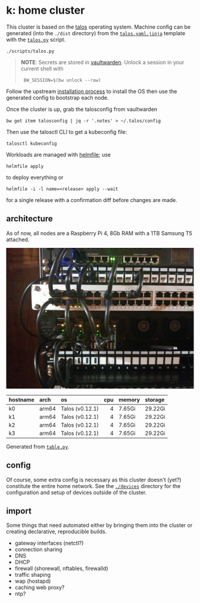 # k: home cluster

This cluster is based on the [talos](https://talos.dev) operating system.
Machine config can be generated (into the `./dist` directory) from the [`talos.yaml.jinja`](./talos.yaml.jinja) template with the [`talos.py`](./scripts/talos.py) script. 

    ./scripts/talos.py

> **NOTE**: Secrets are stored in [vaultwarden](https://github.com/dani-garcia/vaultwarden).
Unlock a session in your current shell with
>
>      BW_SESSION=$(bw unlock --raw)
>

Follow the upstream [installation process](https://www.talos.dev/docs/v0.13/single-board-computers/rpi_4/) to install the OS then use the generated config to bootstrap each node.

Once the cluster is up, grab the talosconfig from vaultwarden

    bw get item talosconfig | jq -r '.notes' > ~/.talos/config
    
 Then use the talosctl CLI to get a kubeconfig file:

    talosctl kubeconfig

Workloads are managed with [helmfile](https://github.com/roboll/helmfile); use

    helmfile apply

to deploy everything or

    helmfile -i -l name=<release> apply --wait

for a single release with a confirmation diff before changes are made.


## architecture

As of now, all nodes are a Raspberry Pi 4, 8Gb RAM with a 1TB Samsung T5 attached.

![rackmount](./images/rackmount.jpg)

<!-- START TABLE -->
| hostname | arch  | os              |  cpu | memory | storage |
| :------- | :---- | :-------------- | ---: | :----- | :------ |
| k0       | arm64 | Talos (v0.12.1) |    4 | 7.65Gi | 29.22Gi |
| k1       | arm64 | Talos (v0.12.1) |    4 | 7.65Gi | 29.22Gi |
| k2       | arm64 | Talos (v0.12.1) |    4 | 7.65Gi | 29.22Gi |
| k3       | arm64 | Talos (v0.12.1) |    4 | 7.65Gi | 29.22Gi |
<!-- END TABLE -->

Generated from [`table.py`](./scripts/table.py).

## config

Of course, some extra config is necessary as this cluster doesn't (yet?) constitute the entire home network.
See the [`./devices`](./devices) directory for the configuration and setup of devices outside of the cluster.

## import

Some things that need automated either by bringing them into the cluster or creating declarative, reproducible builds.

  - gateway interfaces (netctl?)
  - connection sharing
  - DNS
  - DHCP
  - firewall (shorewall, nftables, firewalld)
  - traffic shaping
  - wap (hostapd)
  - caching web proxy?
  - ntp?
